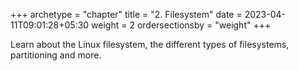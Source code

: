 +++
archetype = "chapter"
title = "2. Filesystem"
date = 2023-04-11T09:01:28+05:30
weight = 2
ordersectionsby = "weight"
+++

Learn about the Linux filesystem, the different types of filesystems, partitioning and more.